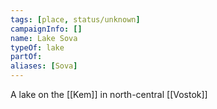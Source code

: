 ```yaml
---
tags: [place, status/unknown]
campaignInfo: []
name: Lake Sova
typeOf: lake
partOf:
aliases: [Sova]
---
```

A lake on the [[Kem]] in north-central [[Vostok]]